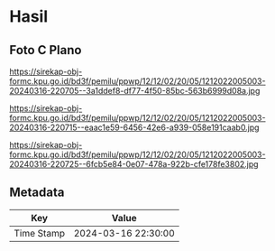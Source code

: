 # Hasil

## Foto C Plano

https://sirekap-obj-formc.kpu.go.id/bd3f/pemilu/ppwp/12/12/02/20/05/1212022005003-20240316-220705--3a1ddef8-df77-4f50-85bc-563b6999d08a.jpg

https://sirekap-obj-formc.kpu.go.id/bd3f/pemilu/ppwp/12/12/02/20/05/1212022005003-20240316-220715--eaac1e59-6456-42e6-a939-058e191caab0.jpg

https://sirekap-obj-formc.kpu.go.id/bd3f/pemilu/ppwp/12/12/02/20/05/1212022005003-20240316-220725--6fcb5e84-0e07-478a-922b-cfe178fe3802.jpg


## Metadata

| Key        | Value               |
| ---------- | ------------------- |
| Time Stamp | 2024-03-16 22:30:00 |



